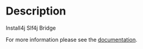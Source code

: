 <!--

    Copyright (c) 2007-2012 Sonatype, Inc. All rights reserved.

    This program is licensed to you under the Apache License Version 2.0,
    and you may not use this file except in compliance with the Apache License Version 2.0.
    You may obtain a copy of the Apache License Version 2.0 at http://www.apache.org/licenses/LICENSE-2.0.

    Unless required by applicable law or agreed to in writing,
    software distributed under the Apache License Version 2.0 is distributed on an
    "AS IS" BASIS, WITHOUT WARRANTIES OR CONDITIONS OF ANY KIND, either express or implied.
    See the Apache License Version 2.0 for the specific language governing permissions and limitations there under.

-->
# Description

Install4j Slf4j Bridge

For more information please see the [documentation](http://sonatype.github.com/install4j-support/install4j-slf4j).
